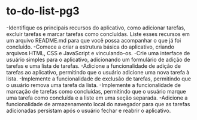 # to-do-list-pg3

-Identifique os principais recursos do aplicativo, como adicionar tarefas, excluir tarefas e marcar tarefas como concluídas. Liste esses recursos em um arquivo README.md para que você possa acompanhar o que já foi concluído.
-Comece a criar a estrutura básica do aplicativo, criando arquivos HTML, CSS e JavaScript e vinculando-os.
-Crie uma interface de usuário simples para o aplicativo, adicionando um formulário de adição de tarefas e uma lista de tarefas.
-Adicione a funcionalidade de adição de tarefas ao aplicativo, permitindo que o usuário adicione uma nova tarefa à lista.
-Implemente a funcionalidade de exclusão de tarefas, permitindo que o usuário remova uma tarefa da lista.
-Implemente a funcionalidade de marcação de tarefas como concluídas, permitindo que o usuário marque uma tarefa como concluída e a liste em uma seção separada.
-Adicione a funcionalidade de armazenamento local do navegador para que as tarefas adicionadas persistam após o usuário fechar e reabrir o aplicativo.
